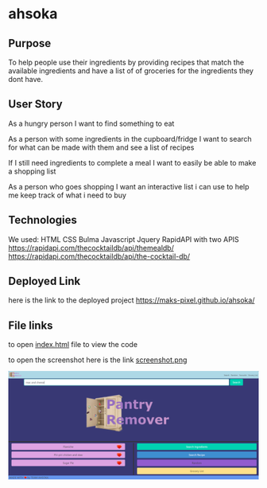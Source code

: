# ahsoka
## Purpose
To help people use their ingredients by providing recipes that match the available ingredients and have a list of of groceries for the ingredients they dont have.

## User Story
As a hungry person I want to find something to eat

As a person with some ingredients in the cupboard/fridge I want to search for what can be made with them and see a list of recipes

If I still need ingredients to complete a meal I want to easily be able to make a shopping list

As a person who goes shopping I want an interactive list i can use to help me keep track of what i need to buy

## Technologies 
We used: 
    HTML 
    CSS 
    Bulma 
    Javascript
    Jquery
    RapidAPI with two APIS
        https://rapidapi.com/thecocktaildb/api/themealdb/
        https://rapidapi.com/thecocktaildb/api/the-cocktail-db/

## Deployed Link
here is the link to the deployed project https://maks-pixel.github.io/ahsoka/

## File links
to open [index.html](index.html) file to view the code

to open the screenshot here is the link [screenshot.png](assets/images/pantry-remover.png)

![Screenshot](assets/images/pantry-remover.png)